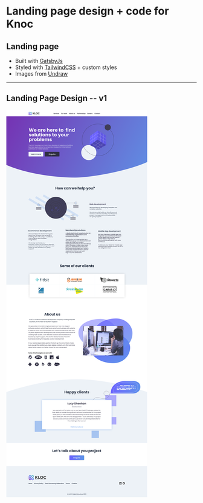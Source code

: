 # Landing page design + code for Knoc

## Landing page

- Built with [GatsbyJs](https://www.gatsbyjs.org/)
- Styled with [TailwindCSS](https://tailwindcss.com/) + custom styles
- Images from [Undraw](https://undraw.co/)

---

## Landing Page Design -- v1

![V1](assets/knoc-v1.png)
